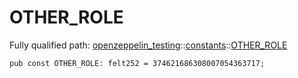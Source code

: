 # OTHER_ROLE

Fully qualified path: [openzeppelin_testing](./openzeppelin_testing.md)::[constants](./openzeppelin_testing-constants.md)::[OTHER_ROLE](./openzeppelin_testing-constants-OTHER_ROLE.md)

<pre><code class="language-cairo">pub const OTHER_ROLE: felt252 = 374621686308007054363717;</code></pre>


